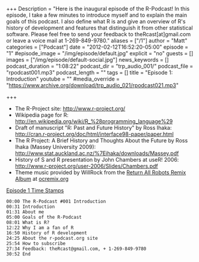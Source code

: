 +++
Description = "Here is the inaugural episode of the R-Podcast! In this episode, I take a few minutes to introduce myself and to explain the main goals of this podcast. I also define what R is and give an overview of R's history of development and features that distinguish it from other statistical software. Please feel free to send your feedback to theRcast[at]gmail.com or leave a voice mail at 1-269-849-9780."
aliases = ["/1"]
author = "Matt"
categories = ["Podcast"]
date = "2012-02-12T16:52:20-05:00"
episode = "1"
#episode_image = "/img/episode/default.jpg"
explicit = "no"
guests = []
images = ["/img/episode/default-social.jpg"]
news_keywords = []
podcast_duration = "1:08:22"
podcast_dir = "trp_audio_001/"
podcast_file = "rpodcast001.mp3"
podcast_length = ""
tags = []
title = "Episode 1: Introduction"
youtube = ""
#media_override = "https://www.archive.org/download/trp_audio_021/rpodcast021.mp3"

+++

-   The R-Project site: <http://www.r-project.org/>
-   Wikipedia page for R:
    <http://en.wikipedia.org/wiki/R_%28programming_language%29>
-   Draft of manuscript "R: Past and Future History" by Ross Ihaka:
    <http://cran.r-project.org/doc/html/interface98-paper/paper.html>
-   The R Project: A Brief History and Thoughts About the Future by Ross
    Ihaka (Massey University 2009):
    <http://www.stat.auckland.ac.nz/%7Eihaka/downloads/Massey.pdf>
-   History of S and R presentation by John Chambers at useR! 2006:
    <http://www.r-project.org/user-2006/Slides/Chambers.pdf>
-   Theme music provided by WillRock from the [Return All Robots Remix
    Album](http://ocremix.org/events/returnallrobots/) at
    [ocremix.org](http://ocremix.org/)

<span style="text-decoration: underline;">Episode 1 Time Stamps</span>

    00:00 The R-Podcast #001 Introduction
    00:31 Introduction
    01:31 About me
    05:00 Goals of the R-Podcast
    08:01 What is R?
    12:22 Why I am a fan of R
    16:50 History of R development
    24:25 About the r-podcast.org site
    25:54 How to subscribe
    27:34 Feedback: theRcast@gmail.com, + 1-269-849-9780
    30:52 End